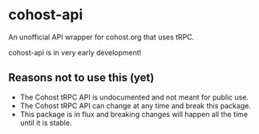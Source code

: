 # cohost-api

An unofficial API wrapper for cohost.org that uses tRPC.

cohost-api is in very early development!

## Reasons not to use this (yet)

- The Cohost tRPC API is undocumented and not meant for public use.
- The Cohost tRPC API can change at any time and break this package.
- This package is in flux and breaking changes will happen all the time until it is stable.
